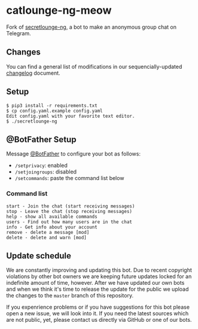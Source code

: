 # catlounge-ng-meow
Fork of [secretlounge-ng](https://github.com/secretlounge/secretlounge-ng), a bot to make an anonymous group chat on Telegram.

## Changes
You can find a general list of modifications in our sequencially-updated [changelog](changelog.txt) document.

## Setup
```
$ pip3 install -r requirements.txt
$ cp config.yaml.example config.yaml
Edit config.yaml with your favorite text editor.
$ ./secretlounge-ng
```

## @BotFather Setup
Message [@BotFather](https://t.me/BotFather) to configure your bot as follows:

* `/setprivacy`: enabled
* `/setjoingroups`: disabled
* `/setcommands`: paste the command list below

### Command list
```
start - Join the chat (start receiving messages)
stop - Leave the chat (stop receiving messages)
help - show all available commands
users - Find out how many users are in the chat
info - Get info about your account
remove - delete a message [mod]
delete - delete and warn [mod]
```

## Update schedule
We are constantly improving and updating this bot. Due to recent copyright violations by other bot owners we are keeping future updates locked for an indefinite amount of time, however. After we have updated our own bots and when we think it's time to release the update for the public we upload the changes to the `master` branch of this repository.

If you expenrience problems or if you have suggestions for this bot please open a new issue, we will look into it. If you need the latest sources which are not public, yet, please contact us directly via GitHub or one of our bots.
